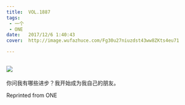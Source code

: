 ```yaml
---
title:	VOL.1887
tags:
 - 一个
 - ONE
date:	2017/12/6 1:40:43
cover:	http://image.wufazhuce.com/Fg30u27niuzdst43ww8ZKts4eu71

---
```

![](http://image.wufazhuce.com/Fg30u27niuzdst43ww8ZKts4eu71)
---

你问我有哪些进步？我开始成为我自己的朋友。
 
Reprinted from ONE
